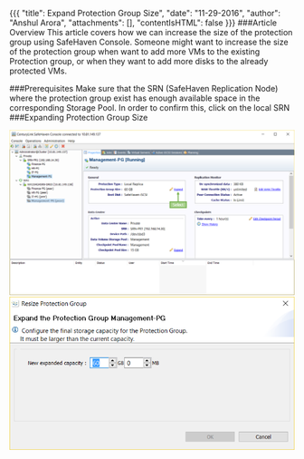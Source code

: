 {{{
  "title": Expand Protection Group Size",
  "date": "11-29-2016",
  "author": "Anshul Arora",
  "attachments": [],
  "contentIsHTML": false
}}}
###Article Overview
This article covers how we can increase the size of the protection group using SafeHaven Console. Someone might want to increase the size of the protection group when want to add more VMs to the existing Protection group, or when they want to add more disks to the already protected VMs.

###Prerequisites
Make sure that the SRN (SafeHaven Replication Node) where the protection group exist has enough available space in the corresponding Storage Pool. In order to confirm this, click on the local SRN
###Expanding Protection Group Size

![Create Checkpoint](../images/SH4.0/expandpg1.png)
![Create Checkpoint](../images/SH4.0/expandpg2.png)
